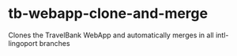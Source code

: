 # tb-webapp-clone-and-merge
Clones the TravelBank WebApp and automatically merges in all intl-lingoport branches
